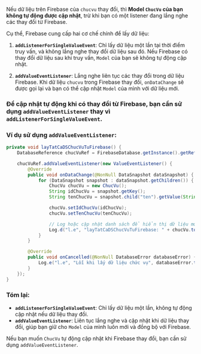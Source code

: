 Nếu dữ liệu trên Firebase của `chucvu` thay đổi, thì **Model `ChucVu` của bạn không tự động được cập nhật**, trừ khi bạn có một listener đang lắng nghe các thay đổi từ Firebase.

Cụ thể, Firebase cung cấp hai cơ chế chính để lấy dữ liệu:

1. **`addListenerForSingleValueEvent`**: Chỉ lấy dữ liệu một lần tại thời điểm truy vấn, và không lắng nghe thay đổi dữ liệu sau đó. Nếu Firebase có thay đổi dữ liệu sau khi truy vấn, `Model` của bạn sẽ không tự động cập nhật.

2. **`addValueEventListener`**: Lắng nghe liên tục các thay đổi trong dữ liệu Firebase. Khi dữ liệu `chucvu` trong Firebase thay đổi, `onDataChange` sẽ được gọi lại và bạn có thể cập nhật `Model` của mình với dữ liệu mới.

### Để cập nhật tự động khi có thay đổi từ Firebase, bạn cần sử dụng `addValueEventListener` thay vì `addListenerForSingleValueEvent`.

### Ví dụ sử dụng `addValueEventListener`:
```java
private void layTatCaDSChucVuTuFirebase() {
    DatabaseReference chucVuRef = FirebaseDatabase.getInstance().getReference("chucvu");

    chucVuRef.addValueEventListener(new ValueEventListener() {
        @Override
        public void onDataChange(@NonNull DataSnapshot dataSnapshot) {
            for (DataSnapshot snapshot : dataSnapshot.getChildren()) {
                ChucVu chucVu = new ChucVu();
                String idChucVu = snapshot.getKey();
                String tenChucVu = snapshot.child("ten").getValue(String.class);

                chucVu.setIdChucVu(idChucVu);
                chucVu.setTenChucVu(tenChucVu);

                // Log hoặc cập nhật danh sách để hiển thị dữ liệu mới
                Log.d("l.e", "layTatCaDSChucVuTuFirebase: " + chucVu.toString());
            }
        }

        @Override
        public void onCancelled(@NonNull DatabaseError databaseError) {
            Log.e("l.e", "Lỗi khi lấy dữ liệu chức vụ", databaseError.toException());
        }
    });
}
```

### Tóm lại:
- **`addListenerForSingleValueEvent`**: Chỉ lấy dữ liệu một lần, không tự động cập nhật nếu dữ liệu thay đổi.
- **`addValueEventListener`**: Liên tục lắng nghe và cập nhật khi dữ liệu thay đổi, giúp bạn giữ cho `Model` của mình luôn mới và đồng bộ với Firebase.

Nếu bạn muốn `ChucVu` tự động cập nhật khi Firebase thay đổi, bạn cần sử dụng `addValueEventListener`.
